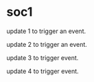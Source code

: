 # soc1

update 1 to trigger an event.

update 2 to trigger an event.

update 3 to trigger event.

update 4 to trigger event.
